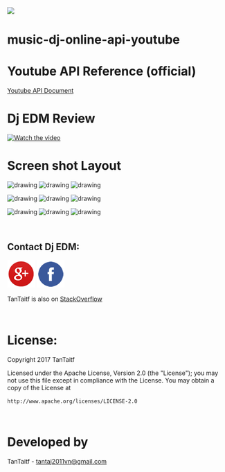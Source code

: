 <img src="https://github.com/favicon.ico"> 

# music-dj-online-api-youtube

# Youtube API Reference (official)
[Youtube API Document](https://developers.google.com/youtube/v3/getting-started)

# Dj EDM Review
[![Watch the video](https://scontent.fsgn5-4.fna.fbcdn.net/v/t1.0-9/29541746_980538705455863_8592576803213562064_n.jpg?_nc_cat=0&_nc_eui2=AeES7GuZ2T7FGI5QeMFef-IbHfpKm83moB0NIUMobHUfeVcqSZzmetyKkgBhImq_DFwuis0vyb1Wl1S4Si1AK0Ry8ApKxUtX3VLsUG9eKB0FCQ&oh=56152a120acc742dd4b770f85b793b8b&oe=5B877A06)](https://www.facebook.com/huynh.taj/videos/980539055455828/)

# Screen shot Layout
<img src="https://scontent.fsgn5-4.fna.fbcdn.net/v/t1.0-9/29541746_980538705455863_8592576803213562064_n.jpg?_nc_cat=0&_nc_eui2=AeES7GuZ2T7FGI5QeMFef-IbHfpKm83moB0NIUMobHUfeVcqSZzmetyKkgBhImq_DFwuis0vyb1Wl1S4Si1AK0Ry8ApKxUtX3VLsUG9eKB0FCQ&oh=56152a120acc742dd4b770f85b793b8b&oe=5B877A06" alt="drawing" width="200" height="200"/> <img src="https://scontent.fsgn5-4.fna.fbcdn.net/v/t1.0-9/28059064_960907434085657_8978250221721150957_n.jpg?_nc_cat=0&_nc_eui2=AeFWqbm4-CTwvpnAdX18NksyLsvkebT-cZGf3bPsDzXfoIFLl2dz9uZKqjpDyZ6XoR3ate3ubBDytf5EGqKu-yTS7-s5nPnYQxc1DdJUoPMAZQ&oh=986e93ace98188e262bc82b41b0649f5&oe=5BC273F5" alt="drawing" width="200"/> <img src="https://scontent.fsgn5-4.fna.fbcdn.net/v/t1.0-9/27858364_960907427418991_9103856719742811635_n.jpg?_nc_cat=0&_nc_eui2=AeG0sTJL-zaUNtOzsqkNv7szjggFXS5ZRM8NRtAHT1ZdDfqCt3XkpcGIkJFpR9xYGyR4LYd-5iNITdpQRCmvjdSOr-onqzahDlCE2iKKc-HCUw&oh=e29395e4bd8208c6f193bad9bfc72fcf&oe=5B93E1CA" alt="drawing" width="200"/>

<img src="https://scontent.fsgn5-4.fna.fbcdn.net/v/t1.0-9/28167183_960907444085656_270750157181215296_n.jpg?_nc_cat=0&_nc_eui2=AeE0iwzFrN25ucpwja2mYycIFw6MjUwsscBl_TrmJzr4hVJTBxxYcEj6dnqxBkqwAfbI23QO8DVLDEtiat8FBh7-3bF-1q9V5_8w1B-aOhDgJQ&oh=4bbe92af81269d20da1fc3170bb65f8c&oe=5B77DE02" alt="drawing" width="200"/> <img src="https://scontent.fsgn5-4.fna.fbcdn.net/v/t1.0-9/27973860_960907480752319_2855738046706684868_n.jpg?_nc_cat=0&_nc_eui2=AeG2WA7W5FhFlh9q9mh5NvZqzwMLf0vgHpjWrYcRbSQ4Yn0VPb52McP9IlBBq9MaCnhUJkCVXZufG6LVofEqpIzfyxx2Je6WU9p4ly86Qiq6tQ&oh=d68efa4b50674f024a76abab41510aa4&oe=5B92D0AB" alt="drawing" width="200"/> <img src="https://scontent.fsgn5-4.fna.fbcdn.net/v/t1.0-9/29472297_980538628789204_617101414194634203_n.jpg?_nc_cat=0&_nc_eui2=AeHH_JpXKOI07nbVn_C0VOzFXQUjdewilZAbZUYK7mA7sX1yI6qLYIArXnbXvCmjf6zEJXjkcVw_UsAswtiTFlPe6DiMA6Fe8CXtJmrY_9T3ZA&oh=7d4f7393dcff56aa1e02e69c300aedb6&oe=5BC072ED" alt="drawing" width="200"/>

<img src="https://scontent.fsgn5-4.fna.fbcdn.net/v/t1.0-9/29472585_980538642122536_8864836538958665749_n.jpg?_nc_cat=0&_nc_eui2=AeHPZcpn3v88riTgHe-9bWn1xE5pcrjaU2Mga2sm4_J6cE4RJFOI1mx8BqIrf2KU7tWpWZUKcKKlXzzuxRWoVGXF7gwZWu4N0xILz5YHlLLxWg&oh=35a136d3df6fef2d978e3dbb96eb5c63&oe=5B8E261C" alt="drawing" width="200"/> <img src="https://scontent.fsgn5-4.fna.fbcdn.net/v/t1.0-9/29497867_980538668789200_3304588546087577968_n.jpg?_nc_cat=0&_nc_eui2=AeEMvH6O012tFhuQjYAML1x1_bX4kYJlHULH5QGmDsOOe7qhdZnGCinCVBhmtLIW77A4m4QYaVL8V7PmV09eWFjhruhRVKc0z9M2vxh1ExMR2w&oh=1a1f629cbae9b960556e57642ba78800&oe=5B794BC4" alt="drawing" width="200"/> <img src="https://scontent.fsgn5-4.fna.fbcdn.net/v/t1.0-9/29496298_980538675455866_5684442168306511927_n.jpg?_nc_cat=0&_nc_eui2=AeEJI0M2dkOsu4t8a3FYH_GdKFb0K9XDjlnMPyrwXOThqDeAyDX8p-gi9qIrF8x7KesumEzoavvgQI5erkHPsP1gYK9lj7PleuAEkiArc30KFQ&oh=7efc1ee38f2726efee6b3b4bcd975b05&oe=5BC15293" alt="drawing" width="200"/>
</br>

</br>

## Contact Dj EDM:

[![Share on Google+](https://github.com/PhilJay/MPAndroidChart/blob/master/design/googleplus_icon.png)](https://plus.google.com/u/0/105144965645873963797)
[![Share on Facebook](https://github.com/PhilJay/MPAndroidChart/blob/master/design/facebook_icon.png)](https://www.facebook.com/huynh.taj)

TanTaitf is also on [StackOverflow](https://stackexchange.com/users/13328579/t%C3%A0i-hu%E1%BB%B3nh)

<br/>

# License:

Copyright 2017 TanTaitf

Licensed under the Apache License, Version 2.0 (the "License");
you may not use this file except in compliance with the License.
You may obtain a copy of the License at

    http://www.apache.org/licenses/LICENSE-2.0

<br/>

# Developed by

TanTaitf - tantaj2011vn@gmail.com
